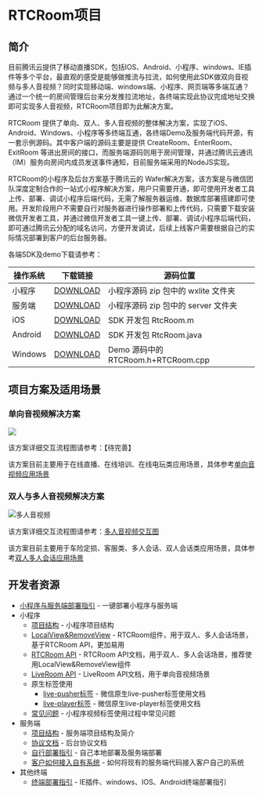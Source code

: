 # RTCRoom项目

## 简介
目前腾讯云提供了移动直播SDK，包括IOS、Android、小程序、windows、IE插件等多个平台，最直观的感受是能够做推流与拉流，如何使用此SDK做双向音视频与多人音视频？同时实现移动端、windows端、小程序、网页端等多端互通？通过一个统一的房间管理后台来分发推拉流地址，各终端实现此协议完成地址交换即可实现多人音视频，RTCRoom项目即为此解决方案。

RTCRoom 提供了单向、双人、多人音视频的整体解决方案，实现了iOS、Android、Windows、小程序等多终端互通，各终端Demo及服务端代码开源，有一套示例源码。其中客户端的源码主要是提供 CreateRoom、EnterRoom、ExitRoom 等进出房间的接口，而服务端源码则用于房间管理，并通过腾讯云通讯（IM）服务向房间内成员发送事件通知，目前服务端采用的NodeJS实现。

RTCRoom的小程序及后台方案基于腾讯云的 Wafer解决方案，该方案是与微信团队深度定制合作的一站式小程序解决方案，用户只需要开通，即可使用开发者工具上传、部署、调试小程序后端代码，无需了解服务器运维、数据库部署搭建即可使用。开发阶段用户不需要自行对服务器进行操作部署和上传代码，只需要下载安装微信开发者工具，并通过微信开发者工具一键上传、部署、调试小程序后端代码，即可通过腾讯云分配的域名访问，方便开发调试，后续上线客户需要根据自己的实际情况部署到客户的后台服务器。

各端SDK及demo下载请参考：

| 操作系统 | 下载链接 | 源码位置 |
|---------|---------|---------|
| 小程序 | [DOWNLOAD](https://cloud.tencent.com/document/product/454/7873#XiaoChengXu) | 小程序源码 zip 包中的 wxlite 文件夹 |
| 服务端 | [DOWNLOAD](https://cloud.tencent.com/document/product/454/7873#XiaoChengXu) | 小程序源码 zip 包中的 server 文件夹  |
| iOS | [DOWNLOAD](https://cloud.tencent.com/document/product/454/7873#iOS) | SDK 开发包 RtcRoom.m |
| Android | [DOWNLOAD](https://cloud.tencent.com/document/product/454/7873#Android) |  SDK 开发包 RtcRoom.java |
| Windows | [DOWNLOAD](https://cloud.tencent.com/document/product/454/7873#Windows) | Demo 源码中的 RTCRoom.h+RTCRoom.cpp |

## 项目方案及适用场景
### 单向音视频解决方案

![](https://mc.qcloudimg.com/static/img/6439160b7f1d0c0fc170e814d5b182c3/image.jpg)
   
该方案详细交互流程图请参考：【待完善】
  
该方案目前主要用于在线直播、在线培训、在线电玩类应用场景，具体参考[单向音视频应用场景](https://cloud.tencent.com/document/product/454/7873#iOS) 

### 双人与多人音视频解决方案
![多人音视频](https://mc.qcloudimg.com/static/img/619d515f6955ec3430caf6e7e7cd761d/image.jpg)
  
该方案详细交互流程图请参考：[多人音视频交互图](https://mc.qcloudimg.com/static/img/a4aff101682c72db8ee5651a899034bb/RTX20171220-161158.png)
  
该方案目前主要用于车险定损、客服类、多人会话、双人会话类应用场景，具体参考[双人多人会话应用场景](https://cloud.tencent.com/document/product/454/7873#iOS) 

## 开发者资源

 * [小程序与服务端部署指引](https://cloud.tencent.com/document/product/454/12554) - 一键部署小程序与服务端
 * 小程序
    - [项目结构](https://cloud.tencent.com/document/product/454/7873#iOS) - 小程序项目结构
    - [LocalView&RemoveView](https://cloud.tencent.com/document/product/454/7873#iOS) -       RTCRoom组件，用于双人、多人会话场景，基于RTCRoom API，更加易用
    - [RTCRoom API](https://cloud.tencent.com/document/product/454/7873#iOS) -       RTCRoom API文档，用于双人、多人会话场景，推荐使用LocalView&RemoveView组件
    - [LiveRoom API](https://cloud.tencent.com/document/product/454/7873#iOS) -       LiveRoom API文档，用于单向音视频场景
    - 原生标签使用
        - [live-pusher标签](https://cloud.tencent.com/document/product/454/12518) -       微信原生live-pusher标签使用文档
        - [live-player标签](https://cloud.tencent.com/document/product/454/12519) -       微信原生live-player标签使用文档
    - [常见问题](https://cloud.tencent.com/document/product/454/13037?!preview&lang=cn) -       小程序视频标签使用过程中常见问题
 * 服务端
    - [项目结构](https://cloud.tencent.com/document/product/454/7873#iOS) - 服务端项目结构及简介
    - [协议文档](https://cloud.tencent.com/document/product/454/7873#iOS) - 后台协议文档
    - [自行部署指引](https://cloud.tencent.com/document/product/454/7873#iOS) - 自己本地部署及服务端部署
    - [客户如何接入自有系统](https://cloud.tencent.com/document/product/454/7873#iOS) - 如何将现有的服务端代码接入客户自己的系统
 * 其他终端
    - [终端部署指引](https://cloud.tencent.com/document/product/454/7873#iOS) -       IE插件、windows、IOS、Android终端部署指引




